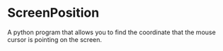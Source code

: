 # ScreenPosition
A python program that allows you to find the coordinate that the mouse cursor is pointing on the screen.
